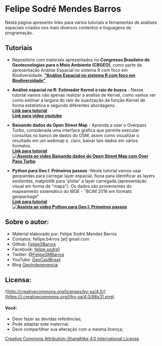 # Felipe Sodré Mendes Barros  
Nesta página apresento links para vários tutoriais e ferramentas de análises espaciais criados nos mais diversos contextos e linguagens de programação.

## Tutoriais  

* Repositório com materiais apresentados no **Congresso Brasileiro de Geotecnologias para o Meio Ambiente (CBGEO)**, como parte da apresentação Análise Espacial no sistema R com foco em Biodiversidade. **["Análise Espacial no sistema R com foco em Biodiversidade"](https://felipesbarros.github.io/CongressoGeoBiodiversidadeI)**  

* **Análise espacial no R: Estimador Kernel e raio de busca** - Nesse tutorial vamos não apenas realizar a análise de Kernel, como vamos ver como estimar a largura do raio de suavização da função Kernel de forma estatística e segundo diferentes abordagens.  
**[Link para tutorial](https://felipesbarros.github.io/BaresBH/)**  
**[Link para video youtube](https://youtu.be/uM9GKO100qg)**  

* **Baixando dados do Open Street Map** - Aprenda a usar o Overpass Turbo, considerada uma interface gráfica que permite executar consultas no banco de dados do OSM, assim como visualizar o resultado em um *webmap* e, claro, baixar tais dados em vários formatos.  
**[Link para tutorial](https://github.com/FelipeSBarros/Download-OSM-data)**  
**[![Assista ao video Baixando dados do Open Street Map com Over Pass Turbo](https://img.youtube.com/vi/wDk_Q3iZ--E/0.jpg)](https://youtu.be/wDk_Q3iZ--E)**

* **Python para Geo I: Primeiros passos** -Neste tutorial vamos usar geopandas para carregar layer espacial, fiona para identificar as layers existentes, matplotlib para 'plotar' a layer carregada (apresentação visual em forma de "mapa"). Os dados são provenientes do mapeamento sistemático do IBGE - "BCIM 2016 em formato geopackage"  
**[Link para tutorial](https://github.com/FelipeSBarros/Python-para-Geo-I/blob/master/Intro_PyGIS.ipynb)**  
**[![Assista ao video Python para Geo I: Primeiros passos](https://img.youtube.com/vi/UVKSYclbxbE/0.jpg)](https://youtu.be/UVKSYclbxbE)**

## Sobre o autor:  

* Material elaborado por: Felipe Sodré Mendes Barros
* Contatos: felilpe.b4rros [at] gmail.com  
* Github: [FelipeSBarros](https://github.com/FelipeSBarros/)
* Facebook: [felipe.sodre1](https://www.facebook.com/felipe.sodre1)  
* Twitter: [@FelipeSMBarros](https://twitter.com/FelipeSMBarros)  
* YouTube: [GeoCastBrasil](https://www.youtube.com/channel/UCLAeX4dyujMoy4xqHvxSDpQ)  
* Blog [GeoIndepenencia](https://geoind.wordpress.com/)  

## Licensa:
![http://creativecommons.org/licenses/by-sa/4.0/](https://i.creativecommons.org/l/by-sa/4.0/88x31.png)  

#### Você:  

* Deve fazer as devidas referências;  
* Pode adaptar este materrial;  
* Deve compartilhar sua alteração com a mesma licença;  

[Creative Commons Attribution-ShareAlike 4.0 International License](http://creativecommons.org/licenses/by-sa/4.0/)
